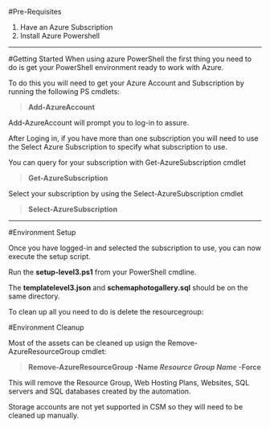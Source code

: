 #Pre-Requisites

<ol>
    <li>Have an Azure Subscription</li>
    <li>Install Azure Powershell</li>
</ol>

***
#Getting Started
When using azure PowerShell the first thing you need to do is get your PowerShell environment ready to work with Azure.

To do this you will need to get your Azure Account and Subscription by running the following PS cmdlets:
**<blockquote>Add-AzureAccount</blockquote>**
Add-AzureAccount will prompt you to log-in to assure.

After Loging in, if you have more than one subscription you will need to use the Select Azure Subscription to specify what subscription to use.

You can query for your subscription with Get-AzureSubscription cmdlet
	**<blockquote>Get-AzureSubscription</blockquote>**

Select your subscription by using the Select-AzureSubscription cmdlet
	**<blockquote>Select-AzureSubscription</blockquote>**
***
#Environment Setup

Once you have logged-in and selected the subscription to use, you can now execute the setup script.

Run the **setup-level3.ps1** from your PowerShell cmdline.

The **templatelevel3.json** and **schemaphotogallery.sql** should be on the same directory.

To clean up all you need to do is delete the resourcegroup:

#Environment Cleanup


Most of the assets can be cleaned up usign the Remove-AzureResourceGroup cmdlet:
**<blockquote>Remove-AzureResourceGroup -Name _Resource Group Name_ -Force</blockquote>**

This will remove the Resource Group, Web Hosting Plans, Websites, SQL servers and SQL databases created by the automation.

Storage accounts are not yet supported in CSM so they will need to be cleaned up manually.